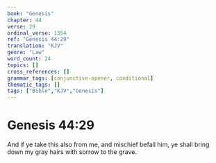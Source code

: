 ```yaml
---
book: "Genesis"
chapter: 44
verse: 29
ordinal_verse: 1354
ref: "Genesis 44:29"
translation: "KJV"
genre: "Law"
word_count: 24
topics: []
cross_references: []
grammar_tags: [conjunctive-opener, conditional]
thematic_tags: []
tags: ["Bible","KJV","Genesis"]
---
```


# Genesis 44:29

And if ye take this also from me, and mischief befall him, ye shall bring down my gray hairs with sorrow to the grave.
